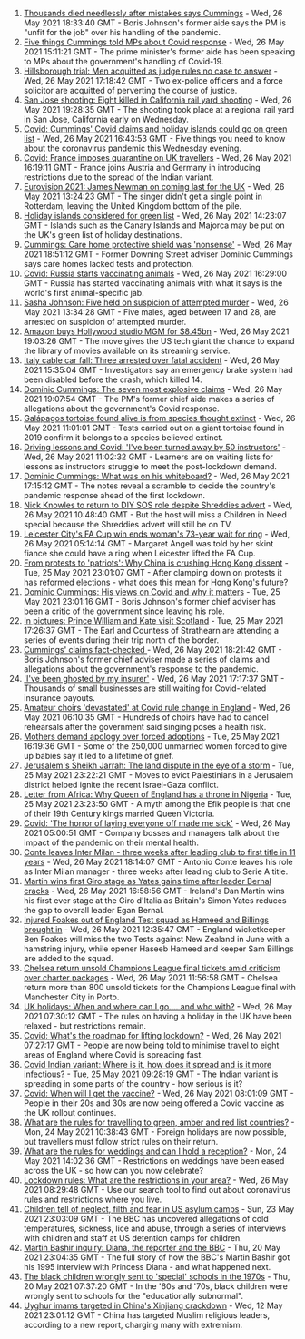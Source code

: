 1. [Thousands died needlessly after mistakes says Cummings](https://www.bbc.co.uk/news/uk-politics-57253578) - Wed, 26 May 2021 18:33:40 GMT - Boris Johnson's former aide says the PM is "unfit for the job" over his handling of the pandemic.
2. [Five things Cummings told MPs about Covid response](https://www.bbc.co.uk/news/uk-politics-57256538) - Wed, 26 May 2021 15:11:21 GMT - The prime minister's former aide has been speaking to MPs about the government's handling of Covid-19.
3. [Hillsborough trial: Men acquitted as judge rules no case to answer](https://www.bbc.co.uk/news/uk-england-merseyside-57172900) - Wed, 26 May 2021 17:18:42 GMT - Two ex-police officers and a force solicitor are acquitted of perverting the course of justice.
4. [San Jose shooting: Eight killed in California rail yard shooting](https://www.bbc.co.uk/news/world-us-canada-57260869) - Wed, 26 May 2021 19:28:35 GMT - The shooting took place at a regional rail yard in San Jose, California early on Wednesday.
5. [Covid: Cummings' Covid claims and holiday islands could go on green list](https://www.bbc.co.uk/news/uk-57255513) - Wed, 26 May 2021 16:43:53 GMT - Five things you need to know about the coronavirus pandemic this Wednesday evening.
6. [Covid: France imposes quarantine on UK travellers](https://www.bbc.co.uk/news/world-europe-57256859) - Wed, 26 May 2021 16:19:11 GMT - France joins Austria and Germany in introducing restrictions due to the spread of the Indian variant.
7. [Eurovision 2021: James Newman on coming last for the UK](https://www.bbc.co.uk/news/newsbeat-57252389) - Wed, 26 May 2021 13:24:23 GMT - The singer didn't get a single point in Rotterdam, leaving the United Kingdom bottom of the pile.
8. [Holiday islands considered for green list](https://www.bbc.co.uk/news/business-57254963) - Wed, 26 May 2021 14:23:07 GMT - Islands such as the Canary Islands and Majorca may be put on the UK's green list of holiday destinations.
9. [Cummings: Care home protective shield was 'nonsense'](https://www.bbc.co.uk/news/health-57259671) - Wed, 26 May 2021 18:51:12 GMT - Former Downing Street adviser Dominic Cummings says care homes lacked tests and protection.
10. [Covid: Russia starts vaccinating animals](https://www.bbc.co.uk/news/world-europe-57259961) - Wed, 26 May 2021 16:29:00 GMT - Russia has started vaccinating animals with what it says is the world's first animal-specific jab.
11. [Sasha Johnson: Five held on suspicion of attempted murder](https://www.bbc.co.uk/news/uk-england-london-57255376) - Wed, 26 May 2021 13:34:28 GMT - Five males, aged between 17 and 28, are arrested on suspicion of attempted murder.
12. [Amazon buys Hollywood studio MGM for $8.45bn](https://www.bbc.co.uk/news/business-57249849) - Wed, 26 May 2021 19:03:26 GMT - The move gives the US tech giant the chance to expand the library of movies available on its streaming service.
13. [Italy cable car fall: Three arrested over fatal accident](https://www.bbc.co.uk/news/world-europe-57252289) - Wed, 26 May 2021 15:35:04 GMT - Investigators say an emergency brake system had been disabled before the crash, which killed 14.
14. [Dominic Cummings: The seven most explosive claims](https://www.bbc.co.uk/news/uk-politics-57254915) - Wed, 26 May 2021 19:07:54 GMT - The PM's former chief aide makes a series of allegations about the government's Covid response.
15. [Galápagos tortoise found alive is from species thought extinct](https://www.bbc.co.uk/news/world-latin-america-57253471) - Wed, 26 May 2021 11:01:01 GMT - Tests carried out on a giant tortoise found in 2019 confirm it belongs to a species believed extinct.
16. [Driving lessons and Covid: 'I've been turned away by 50 instructors'](https://www.bbc.co.uk/news/newsbeat-57242628) - Wed, 26 May 2021 11:02:32 GMT - Learners are on waiting lists for lessons as instructors struggle to meet the post-lockdown demand.
17. [Dominic Cummings: What was on his whiteboard?](https://www.bbc.co.uk/news/health-57254654) - Wed, 26 May 2021 17:15:12 GMT - The notes reveal a scramble to decide the country's pandemic response ahead of the first lockdown.
18. [Nick Knowles to return to DIY SOS role despite Shreddies advert](https://www.bbc.co.uk/news/entertainment-arts-57252829) - Wed, 26 May 2021 10:48:40 GMT - But the host will miss a Children in Need special because the Shreddies advert will still be on TV.
19. [Leicester City's FA Cup win ends woman's 73-year wait for ring](https://www.bbc.co.uk/news/uk-england-leicestershire-57241077) - Wed, 26 May 2021 05:14:14 GMT - Margaret Angell was told by her skint fiance she could have a ring when Leicester lifted the FA Cup.
20. [From protests to 'patriots': Why China is crushing Hong Kong dissent](https://www.bbc.co.uk/news/world-asia-57225142) - Tue, 25 May 2021 23:01:07 GMT - After clamping down on protests it has reformed elections - what does this mean for Hong Kong's future?
21. [Dominic Cummings: His views on Covid and why it matters](https://www.bbc.co.uk/news/uk-politics-57240020) - Tue, 25 May 2021 23:01:16 GMT - Boris Johnson's former chief adviser has been a critic of the government since leaving his role.
22. [In pictures: Prince William and Kate visit Scotland](https://www.bbc.co.uk/news/uk-scotland-57241340) - Tue, 25 May 2021 17:26:37 GMT - The Earl and Countess of Strathearn are attending a series of events during their trip north of the border.
23. [Cummings' claims fact-checked ](https://www.bbc.co.uk/news/57254305) - Wed, 26 May 2021 18:21:42 GMT - Boris Johnson's former chief adviser made a series of claims and allegations about the government's response to the pandemic.
24. ['I've been ghosted by my insurer'](https://www.bbc.co.uk/news/business-57258456) - Wed, 26 May 2021 17:17:37 GMT - Thousands of small businesses are still waiting for Covid-related insurance payouts.
25. [Amateur choirs 'devastated' at Covid rule change in England](https://www.bbc.co.uk/news/entertainment-arts-57240510) - Wed, 26 May 2021 06:10:35 GMT - Hundreds of choirs have had to cancel rehearsals after the government said singing poses a health risk.
26. [Mothers demand apology over forced adoptions](https://www.bbc.co.uk/news/uk-57231621) - Tue, 25 May 2021 16:19:36 GMT - Some of the 250,000 unmarried women forced to give up babies say it led to a lifetime of grief.
27. [Jerusalem's Sheikh Jarrah: The land dispute in the eye of a storm](https://www.bbc.co.uk/news/world-middle-east-57243631) - Tue, 25 May 2021 23:22:21 GMT - Moves to evict Palestinians in a Jerusalem district helped ignite the recent Israel-Gaza conflict.
28. [Letter from Africa: Why Queen of England has a throne in Nigeria](https://www.bbc.co.uk/news/world-africa-57156148) - Tue, 25 May 2021 23:23:50 GMT - A myth among the Efik people is that one of their 19th Century kings married Queen Victoria.
29. [Covid: 'The horror of laying everyone off made me sick'](https://www.bbc.co.uk/news/uk-scotland-scotland-business-57160947) - Wed, 26 May 2021 05:00:51 GMT - Company bosses and managers talk about the impact of the pandemic on their mental health.
30. [Conte leaves Inter Milan - three weeks after leading club to first title in 11 years](https://www.bbc.co.uk/sport/football/57262232) - Wed, 26 May 2021 18:14:07 GMT - Antonio Conte leaves his role as Inter Milan manager - three weeks after leading club to Serie A title.
31. [Martin wins first Giro stage as Yates gains time after leader Bernal cracks](https://www.bbc.co.uk/sport/cycling/57249620) - Wed, 26 May 2021 16:58:56 GMT - Ireland's Dan Martin wins his first ever stage at the Giro d'Italia as Britain's Simon Yates reduces the gap to overall leader Egan Bernal.
32. [Injured Foakes out of England Test squad as Hameed and Billings brought in](https://www.bbc.co.uk/sport/cricket/57256555) - Wed, 26 May 2021 12:35:47 GMT - England wicketkeeper Ben Foakes will miss the two Tests against New Zealand in June with a hamstring injury, while opener Haseeb Hameed and keeper Sam Billings are added to the squad.
33. [Chelsea return unsold Champions League final tickets amid criticism over charter packages](https://www.bbc.co.uk/sport/football/57254818) - Wed, 26 May 2021 11:56:58 GMT - Chelsea return more than 800 unsold tickets for the Champions League final with Manchester City in Porto.
34. [UK holidays: When and where can I go.... and who with?](https://www.bbc.co.uk/news/explainers-52646738) - Wed, 26 May 2021 07:30:12 GMT - The rules on having a holiday in the UK have been relaxed - but restrictions remain.
35. [Covid: What's the roadmap for lifting lockdown?](https://www.bbc.co.uk/news/explainers-52530518) - Wed, 26 May 2021 07:27:17 GMT - People are now being told to minimise travel to eight areas of England where Covid is spreading fast.
36. [Covid Indian variant: Where is it, how does it spread and is it more infectious?](https://www.bbc.co.uk/news/health-57157496) - Tue, 25 May 2021 09:28:19 GMT - The Indian variant is spreading in some parts of the country - how serious is it?
37. [Covid: When will I get the vaccine?](https://www.bbc.co.uk/news/health-55045639) - Wed, 26 May 2021 08:01:09 GMT - People in their 20s and 30s are now being offered a Covid vaccine as the UK rollout continues.
38. [What are the rules for travelling to green, amber and red list countries?](https://www.bbc.co.uk/news/explainers-52544307) - Mon, 24 May 2021 10:38:43 GMT - Foreign holidays are now possible, but travellers must follow strict rules on their return.
39. [What are the rules for weddings and can I hold a reception?](https://www.bbc.co.uk/news/explainers-52811509) - Mon, 24 May 2021 14:02:36 GMT - Restrictions on weddings have been eased across the UK - so how can you now celebrate?
40. [Lockdown rules: What are the restrictions in your area?](https://www.bbc.co.uk/news/uk-54373904) - Wed, 26 May 2021 08:29:48 GMT - Use our search tool to find out about coronavirus rules and restrictions where you live.
41. [Children tell of neglect, filth and fear in US asylum camps](https://www.bbc.co.uk/news/world-us-canada-57149721) - Sun, 23 May 2021 23:03:09 GMT - The BBC has uncovered allegations of cold temperatures, sickness, lice and abuse, through a series of interviews with children and staff at US detention camps for children.
42. [Martin Bashir inquiry: Diana, the reporter and the BBC](https://www.bbc.co.uk/news/uk-56680229) - Thu, 20 May 2021 23:04:35 GMT - The full story of how the BBC's Martin Bashir got his 1995 interview with Princess Diana - and what happened next.
43. [The black children wrongly sent to 'special' schools in the 1970s](https://www.bbc.co.uk/news/uk-57099654) - Thu, 20 May 2021 07:37:20 GMT - In the '60s and '70s, black children were wrongly sent to schools for the "educationally subnormal".
44. [Uyghur imams targeted in China's Xinjiang crackdown](https://www.bbc.co.uk/news/world-asia-china-56986057) - Wed, 12 May 2021 23:01:12 GMT - China has targeted Muslim religious leaders, according to a new report, charging many with extremism.
